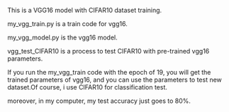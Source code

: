 This is a VGG16 model with CIFAR10 dataset training.

my_vgg_train.py is a train code for vgg16.

my_vgg_model.py is the vgg16 model.

vgg_test_CIFAR10 is a process to test CIFAR10 with pre-trained vgg16 parameters.

If you run the my_vgg_train code with the epoch of 19, you will get the trained parameters of vgg16, and you can use the parameters to test new dataset.Of course, i use CIFAR10 for classification test.

moreover, in my computer, my test accuracy just goes to 80%.
